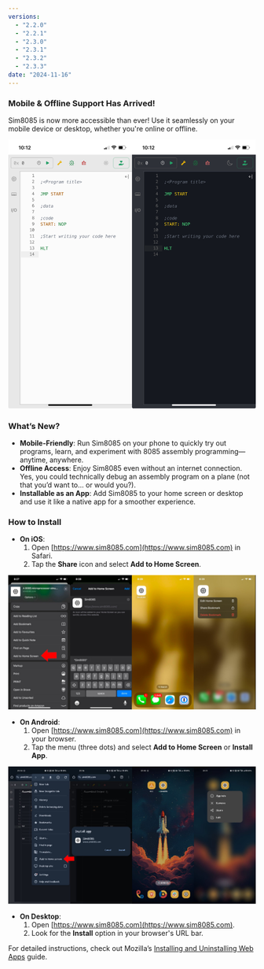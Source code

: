 ```yaml
---
versions:
  - "2.2.0"
  - "2.2.1"
  - "2.3.0"
  - "2.3.1"
  - "2.3.2"
  - "2.3.3"
date: "2024-11-16"
---
```


### Mobile & Offline Support Has Arrived!

Sim8085 is now more accessible than ever! Use it seamlessly on your mobile device or desktop, whether you're online or offline.

![Mobile Layout](./images/sim8085-mobile-layout-2024-11-16.jpeg)

### What’s New?
- **Mobile-Friendly**: Run Sim8085 on your phone to quickly try out programs, learn, and experiment with 8085 assembly programming—anytime, anywhere.
- **Offline Access**: Enjoy Sim8085 even without an internet connection. Yes, you could technically debug an assembly program on a plane (not that you’d want to… or would you?).
- **Installable as an App**: Add Sim8085 to your home screen or desktop and use it like a native app for a smoother experience.

### How to Install
- **On iOS**:
  1. Open [https://www.sim8085.com](https://www.sim8085.com) in Safari.
  2. Tap the **Share** icon and select **Add to Home Screen**.

![Install on iOS](./images/ios-sim8085-install-2024-11-16.jpeg)

- **On Android**:
  1. Open [https://www.sim8085.com](https://www.sim8085.com) in your browser.
  2. Tap the menu (three dots) and select **Add to Home Screen** or **Install App**.

![Install on Android](./images/android-sim8085-install-2024-11-16.jpeg)

- **On Desktop**:
  1. Open [https://www.sim8085.com](https://www.sim8085.com).
  2. Look for the **Install** option in your browser's URL bar.

For detailed instructions, check out Mozilla’s [Installing and Uninstalling Web Apps](https://developer.mozilla.org/en-US/docs/Web/Progressive_web_apps/Guides/Installing) guide.
